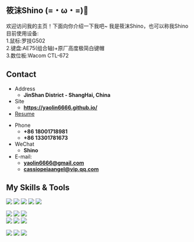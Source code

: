 ## 筱沫Shino (=・ω・=)🌽

欢迎访问我的主页！下面向你介绍一下我吧\~
我是筱沫Shino，也可以称我Shino
<br>目前使用设备:<br/>1.鼠标:罗技G502<br/>2.键盘:AE75(组合轴)+原厂高度极简白键帽<br/>3.数位板:Wacom CTL-672<br/>
<!-- .slide -->

## Contact

- Address
  - **JinShan District - ShangHai, China**
- Site
  - **<https://yaolin6666.github.io/>**
- [Resume]()

<!-- .slide vertical=true -->

- Phone
  - **+86 18001718981**
  - **+86 13301781673**
- WeChat
  - **Shino**
- E-mail:
  - **yaolin6666@gmail.com**
  - **cassiopeiaangel@vip.qq.com**
<!-- .slide vertical=true -->


## **My Skills & Tools**  

[![](https://img.shields.io/badge/-Java-E6882E?style=flat-square&logo=java&logoColor=fff)](https://www.java.com/zh-CN/)
[![](https://img.shields.io/badge/-C++-007D9C?style=flat-square&logo=cplusplus&logoColor=fff)](https://cplusplus.com/)
[![](https://img.shields.io/badge/-Python-3e74a2?style=flat-square&logo=Python&logoColor=fff)](https://www.python.org/)
[![](https://img.shields.io/badge/-JavaScript-f7e018?style=flat-square&logo=javascript&logoColor=white)](https://www.ecma-international.org/)
[![](https://img.shields.io/badge/-HTML5-E34F26?style=flat-square&logo=html5&logoColor=white)](https://html.spec.whatwg.org/)  

[![](https://img.shields.io/badge/-Linux-fcc624?style=flat-square&logo=linux&logoColor=white)](https://www.linuxfoundation.org/)
[![](https://img.shields.io/badge/-Git-f05032?style=flat-square&logo=git&logoColor=white)](https://git-scm.com/)
[![](https://img.shields.io/badge/-MySQL-4479A1?style=flat-square&logo=MySQL&logoColor=fff)](https://www.mysql.com/)  
[![](https://img.shields.io/badge/-PostgreSQL-4479A1?style=flat-square&logo=PostgreSQL&logoColor=fff)](https://www.postgresql.org/)
[![](https://img.shields.io/badge/-Spring-38B68F?style=flat-square&logo=Spring&logoColor=fff)](https://spring.io/)
[![](https://img.shields.io/badge/-Springboot-6DB33F?style=flat-square&logo=Springboot&logoColor=fff)](https://spring.io/projects/spring-boot/)
<!--
[![](https://img.shields.io/badge/-Docker-2496ED?style=flat-square&logo=docker&logoColor=ffffff)](https://www.docker.com/)
[![](https://img.shields.io/badge/-MongoDB-4479A1?style=flat-square&logo=MongoDB&logoColor=fff)](https://www.mongodb.com/)
-->

[![](https://img.shields.io/badge/IDE-Visual%20Studio%20-DCD4F6?style=flat-square&logo=visual-studio&logoColor=ffffff)](https://visualstudio.microsoft.com/zh-hans/)
[![](https://img.shields.io/badge/IDE-IntelliJ-258EFF?style=flat-square&logo=intellijidea&logoColor=ffffff)](https://www.jetbrains.com/idea/) 
[![](https://img.shields.io/badge/IDE-Pycharm-1FD495?style=flat-square&logo=pycharm&logoColor=ffffff)](https://www.jetbrains.com/pycharm/)  
